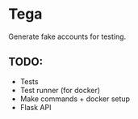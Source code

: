 # Tega
Generate fake accounts for testing.


## TODO:

- Tests
- Test runner (for docker)
- Make commands + docker setup
- Flask API
